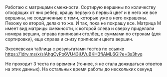 Работаю с матрицами смежности. Сортирую вершины по количеству отходящих от них ребер, крашу первую в первый цвет и в него же все вершины, не соединенные с теми, которые уже в него окрашены. Пехожу ко второй, делаю то же. И так, пока не покрашу все. Матрица М имеет вид матрицы смежности, к которой слева и сверху приделали номера вершин, справа приписали столбец с суммами по строкам (для сортировки), еще справа и снизу приписали цвета вершин.

Экселевская таблица с результатами тестов по ссылке https://1drv.ms/x/s!AhgCyPo6VU43iUVuBKH3fiAML6GI?e=3s3hvq

Не проходит 3 теста по времени (точнее, я не стала дожидаться ответов на этих данных). На остальных время работы до нескольких секунд
